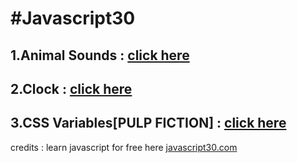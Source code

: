 # **#Javascript30**

## 1.Animal Sounds : [click here](https://anudeep-313.github.io/JS30/01.Animal%20sounds/index.html)
## 2.Clock : [click here](https://anudeep-313.github.io/JS30/02.Clock/index.html)
## 3.CSS Variables[PULP FICTION] : [click here](https://anudeep-313.github.io/JS30/03.CSS%20Variables_PULP%20FICTION/index.html)






   credits : learn javascript for free here [javascript30.com](https://javascript30.com/)
